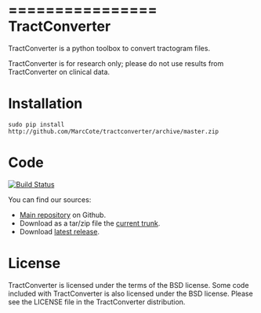 ================
 TractConverter
================

TractConverter is a python toolbox to convert tractogram files.

TractConverter is for research only; please do not use results
from TractConverter on clinical data.


Installation
============

``sudo pip install http://github.com/MarcCote/tractconverter/archive/master.zip``

Code
====
[![Build Status](https://travis-ci.org/MarcCote/tractconverter.png)](https://travis-ci.org/MarcCote/tractconverter)

You can find our sources:

* [Main repository](https://github.com/MarcCote/tractconverter) on Github.
* Download as a tar/zip file the [current trunk](https://github.com/MarcCote/tractconverter/archive/master.zip).
* Download [latest release](https://github.com/MarcCote/tractconverter/releases/tag/v0.8).

License
=======

TractConverter is licensed under the terms of the BSD license. Some code included with
TractConverter is also licensed under the BSD license.  Please see the LICENSE file in the
TractConverter distribution.

